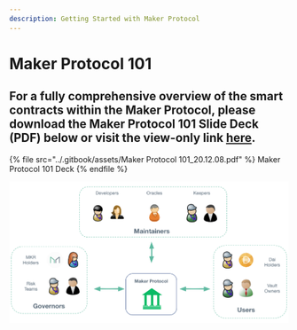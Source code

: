 ```yaml
---
description: Getting Started with Maker Protocol
---
```


# Maker Protocol 101

## **For a fully comprehensive overview of the smart contracts within the Maker Protocol, please download the Maker Protocol 101 Slide Deck (PDF) below or visit the view-only link** [**here**](https://drive.google.com/file/d/1VtGV8Ct2iBO8WjWsjFYLg5DnwlGmetSp/view?usp=sharing)**.** &#x20;

{% file src="../.gitbook/assets/Maker Protocol 101_20.12.08.pdf" %}
Maker Protocol 101 Deck
{% endfile %}

![](<../.gitbook/assets/Screen Shot 2019-11-17 at 11.24.44 PM.png>)
